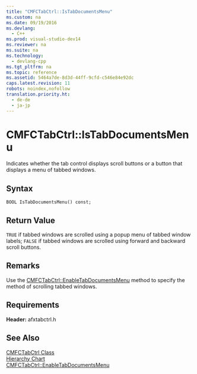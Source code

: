 ```yaml
---
title: "CMFCTabCtrl::IsTabDocumentsMenu"
ms.custom: na
ms.date: 09/19/2016
ms.devlang: 
  - C++
ms.prod: visual-studio-dev14
ms.reviewer: na
ms.suite: na
ms.technology: 
  - devlang-cpp
ms.tgt_pltfrm: na
ms.topic: reference
ms.assetid: 5464a7de-8d3d-44ff-9cfd-c546e84e92dc
caps.latest.revision: 11
robots: noindex,nofollow
translation.priority.ht: 
  - de-de
  - ja-jp
---
```

# CMFCTabCtrl::IsTabDocumentsMenu
Indicates whether the tab control displays scroll buttons or a button that displays a menu of tabbed windows.  
  
## Syntax  
  
```  
BOOL IsTabDocumentsMenu() const;  
```  
  
## Return Value  
 `TRUE` if tabbed windows are scrolled using a popup menu of tabbed window labels; `FALSE` if tabbed windows are scrolled using forward and backward scroll buttons.  
  
## Remarks  
 Use the [CMFCTabCtrl::EnableTabDocumentsMenu](../vs140/CMFCTabCtrl--EnableTabDocumentsMenu.md) method to specify the method of scrolling tabbed windows.  
  
## Requirements  
 **Header:** afxtabctrl.h  
  
## See Also  
 [CMFCTabCtrl Class](../vs140/CMFCTabCtrl-Class.md)   
 [Hierarchy Chart](../vs140/Hierarchy-Chart.md)   
 [CMFCTabCtrl::EnableTabDocumentsMenu](../vs140/CMFCTabCtrl--EnableTabDocumentsMenu.md)